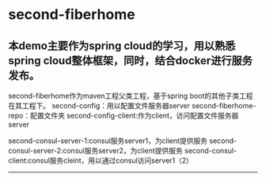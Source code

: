 # second-fiberhome
本demo主要作为spring cloud的学习，用以熟悉spring cloud整体框架，同时，结合docker进行服务发布。
--------------------------------------------------------------------------------------------

second-fiberhome作为maven工程父类工程，基于spring boot的其他子类工程在其工程下。
second-config：用以配置文件服务器server
second-fiberhome-repo：配置文件夹
second-config-client:作为client，访问配置文件服务器server

second-consul-server-1:consul服务server1，为client提供服务
second-consul-server-2:consul服务server2，为client提供服务
second-consul-client:consul服务cleint，用以通过consul访问server1（2）



--------------------------------------------------------------------------------------------